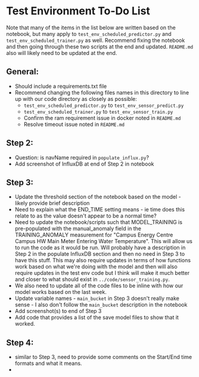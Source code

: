 # Test Environment To-Do List

Note that many of the items in the list below are written based on the notebook, but many apply to `test_env_scheduled_predictor.py` and `test_env_scheduled_trainer.py` as well. Recommend fixing the notebook and then going through these two scripts at the end and updated. `README.md` also will likely need to be updated at the end.

## General:

- Should include a requirements.txt file
- Recommend changing the following files names in this directory to line up with our code directory as closely as possible:
    - `test_env_scheduled_predictor.py` to `test_env_sensor_predict.py`
    - `test_env_scheduled_trainer.py` to `test_env_sensor_train.py`
    - Confirm the ram requirement issue in docker noted in `README.md`
    - Resolve timeout issue noted in `README.md`

## Step 2:

- Question: is navName required in `populate_influx.py`?
- Add screenshot of InfluxDB at end of Step 2 in notebook

## Step 3:

- Update the threshold section of the notebook based on the model - likely provide brief description
- Need to explain what the END_TIME setting means - ie time does this relate to as the value doesn't appear to be a normal time?
- Need to update the notebook/scripts such that MODEL_TRAINING is pre-populated with the manual_anomaly field in the TRAINING_ANOMALY measurement for "Campus Energy Centre Campus HW Main Meter Entering Water Temperature". This will allow us to run the code as it would be run. Will probably have a description in Step 2 in the populate InfluxDB section and then no need in Step 3 to have this stuff. This may also require updates in terms of how functions work based on what we're doing with the model and then will also require updates in the test env code but I think will make it much better and closer to what should exist in `../code/sensor_training.py`.
- We also need to update all of the code files to be inline with how our model works based on the last week.
- Update variable names - `main_bucket` in Step 3 doesn't really make sense - I also don't follow the `main_bucket` description in the notebook
- Add screenshot(s) to end of Step 3
- Add code that provides a list of the save model files to show that it worked.

## Step 4:

- similar to Step 3, need to provide some comments on the Start/End time formats and what it means.
- 
